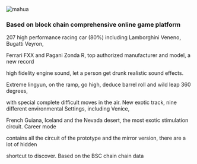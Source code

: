 ![mahua](http://www.asphaltg.com/images/logo.png)

### Based on block chain comprehensive online game platform

207 high performance racing car (80%) including Lamborghini Veneno, Bugatti Veyron, 

Ferrari FXX and Pagani Zonda R, top authorized manufacturer and model, a new record 

high fidelity engine sound, let a person get drunk realistic sound effects.

Extreme lingyun, on the ramp, go high, deduce barrel roll and wild leap 360 degrees,

with special complete difficult moves in the air.
New exotic track, nine different environmental Settings, including Venice,

French Guiana, Iceland and the Nevada desert, the most exotic stimulation circuit. Career mode

contains all the circuit of the prototype and the mirror version, there are a lot of hidden

shortcut to discover. Based on the BSC chain chain data
